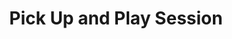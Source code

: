 ---
name: Pick Up and Play Session
title: Pick Up and Play Session
image: ChipNErn.jpg
type: music-group
member: false
meets:
- meets-at: The Brown Cow
  meets-when: 7:30pm - 10:30pm
  frequency: regular-monday
- meets-at: Chip 'n' Ern
  meets-when: 7:30pm - 10:30pm
  frequency: regular-wednesday
short-description: 'Traditional music in the pub. Come along and join in.

  '
description: "Traditional music in the pub. Come along and join in.\n\nA talented,
  and welcoming, group of musicians meet up and play regularly around the district.\n\nYou're
  welcome to just watch and listen, or join in if you want. \n\nFree entry.\n"
permalink: "/organisations/pick_up_and_play_session.html"
layout: org_page
---